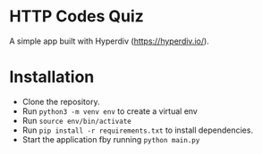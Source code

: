 # HTTP Codes Quiz
A simple app built with Hyperdiv (https://hyperdiv.io/).

# Installation
- Clone the repository.
- Run `python3 -m venv env` to create a virtual env
- Run `source env/bin/activate`
- Run `pip install -r requirements.txt` to install dependencies.
- Start the application fby running `python main.py`
